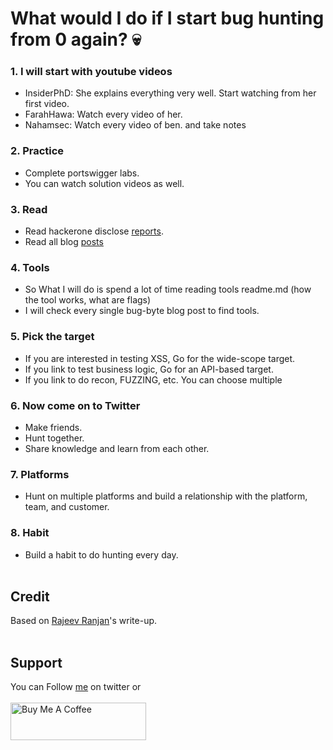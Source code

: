 # What would I do if I start bug hunting from 0 again? 💀

### 1. I will start with youtube videos
- InsiderPhD: She explains everything very well. Start watching from her first video.
- FarahHawa: Watch every video of her.
- Nahamsec: Watch every video of ben. and take notes

### 2. Practice
- Complete portswigger labs.
- You can watch solution videos as well.

### 3. Read
- Read hackerone disclose [reports](https://hackerone.com/hacktivity).
- Read all blog [posts](https://pentester.land/list-of-bug-bounty-writeups.html) 

### 4. Tools
- So What I will do is spend a lot of time reading tools readme.md (how the tool works, what are flags)
- I will check every single bug-byte blog post to find tools.

### 5. Pick the target
- If you are interested in testing XSS, Go for the wide-scope target.
- If you link to test business logic, Go for an API-based target.
- If you link to do recon, FUZZING, etc. You can choose multiple

### 6. Now come on to Twitter
- Make friends.
- Hunt together.
- Share knowledge and learn from each other.

### 7. Platforms
- Hunt on multiple platforms and build a relationship with the platform, team, and customer.

### 8. Habit
- Build a habit to do hunting every day.
<br>&nbsp;

## Credit
Based on [Rajeev Ranjan](https://medium.com/@rajeevranjancom/39-cybersecurity-news-resources-3ecc86ae6124)'s write-up.
<br>&nbsp;

## Support
You can Follow [me](https://twitter.com/MeAsHacker_HNA) on twitter or
<br><br><a href="https://www.buymeacoffee.com/NafisiAslH" target="_blank"><img src="https://cdn.buymeacoffee.com/buttons/v2/default-yellow.png" alt="Buy Me A Coffee" style="height: 60px !important;width: 217px !important;" ></a>
